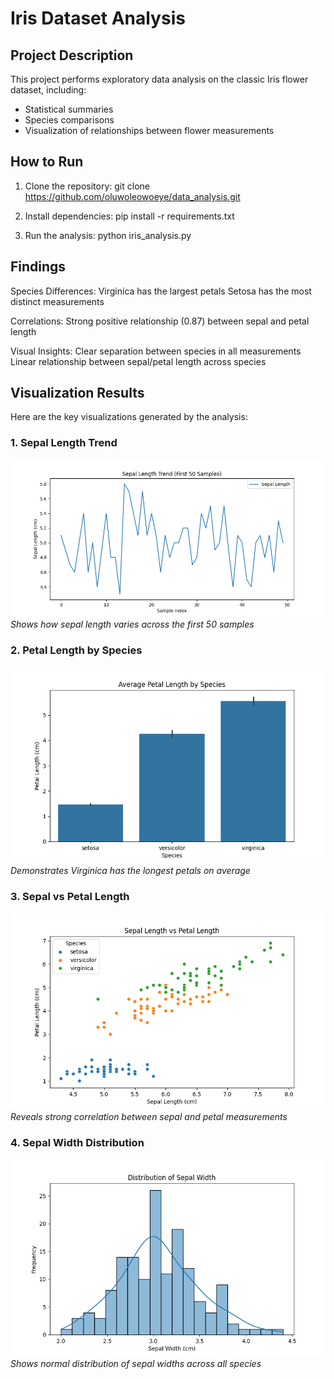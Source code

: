 # Iris Dataset Analysis

## Project Description
This project performs exploratory data analysis on the classic Iris flower dataset, including:
- Statistical summaries
- Species comparisons
- Visualization of relationships between flower measurements

## How to Run
1. Clone the repository:
   git clone https://github.com/oluwoleowoeye/data_analysis.git

2. Install dependencies:
  pip install -r requirements.txt

3. Run the analysis:
  python iris_analysis.py

## Findings

Species Differences:
Virginica has the largest petals
Setosa has the most distinct measurements

Correlations:
Strong positive relationship (0.87) between sepal and petal length

Visual Insights:
Clear separation between species in all measurements
Linear relationship between sepal/petal length across species

##  Visualization Results

Here are the key visualizations generated by the analysis:

### 1. Sepal Length Trend
![First 50 samples' sepal length trend](images/sepal_trend.png)
*Shows how sepal length varies across the first 50 samples*

### 2. Petal Length by Species
![Average petal length comparison](images/petal_by_species.png)
*Demonstrates Virginica has the longest petals on average*

### 3. Sepal vs Petal Length
![Scatter plot of sepal vs petal length](images/sepal_vs_petal.png)
*Reveals strong correlation between sepal and petal measurements*

### 4. Sepal Width Distribution
![Histogram of sepal width](images/sepal_width_dist.png)
*Shows normal distribution of sepal widths across all species*